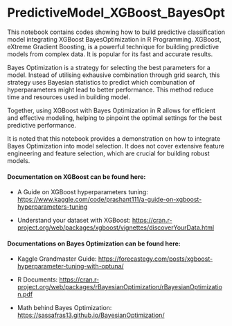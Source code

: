 # PredictiveModel_XGBoost_BayesOpt
This notebook contains codes showing how to build predictive classification model integrating XGBoost BayesOptimization in R Programming. XGBoost, eXtreme Gradient Boosting, is a powerful technique for building predictive models from complex data. It is popular for its fast and accurate results.

Bayes Optimization is a strategy for selecting the best parameters for a model. Instead of utilising exhausive combination through grid search, this strategy uses Bayesian statistics to predict which combunation of hyperparameters might lead to better performance. This method reduce time and resources used in building model.

Together, using XGBoost with Bayes Optimization in R allows for efficient and effective modeling, helping to pinpoint the optimal settings for the best predictive performance.

It is noted that this notebook provides a demonstration on how to integrate Bayes Optimization into model selection. It does not cover extensive feature engineering and feature selection, which are crucial for building robust models.

#### Documentation on XGBoost can be found here:
- A Guide on XGBoost hyperparameters tuning: https://www.kaggle.com/code/prashant111/a-guide-on-xgboost-hyperparameters-tuning

- Understand your dataset with XGBoost: https://cran.r-project.org/web/packages/xgboost/vignettes/discoverYourData.html

#### Documentations on Bayes Optimization can be found here:
- Kaggle Grandmaster Guide: https://forecastegy.com/posts/xgboost-hyperparameter-tuning-with-optuna/

- R Documents: https://cran.r-project.org/web/packages/rBayesianOptimization/rBayesianOptimization.pdf

- Math behind Bayes Optimization: https://sassafras13.github.io/BayesianOptimization/
